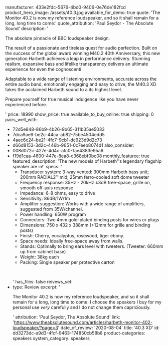manufacturer: 433e2fdc-5676-4bd0-9406-0e76de182fcd
product_hero_image: /assets/40.3.jpg
available_for_demo: true
quote: 'The Monitor 40.2 is now my reference loudspeaker, and so it shall remain for a long, long time to come:'
quote_attribution: 'Paul Seydor - The Absolute Sound'
description: '<p>The absolute pinnacle of BBC loudspeaker design.&nbsp;</p><p>The result of a passionate and tireless quest for audio perfection. Built on the success of the global award winning M40.2 40th Anniversary, this new generation Harbeth achieves a leap in performance delivery. Stunning realism, expansive bass and lifelike transparency delivers an ultimate experience for even the cognoscenti<br></p><p>Adaptable to a wide range of listening environments, accurate across the entire audio band, emotionally engaging and easy to drive, the M40.3 XD takes the acclaimed Harbeth sound to a its highest level. &nbsp;<br></p><p>Prepare yourself for true musical indulgence like you have never experienced before. &nbsp;</p>'
price: 18990
show_price: true
available_to_buy_online: true
shipping: 0
pairs_well_with:
  - 72d5e848-86b9-4b26-9b65-311b35ae5033
  - 7dca9ae6-be2c-44ca-ab82-75be4504edd5
  - 4aec6c24-be21-4fc7-9cb1-dc923d9d2c73
  - d66d8153-3d2c-446b-9651-0c7eeb8074d1
also_consider:
  - 008d072c-427e-4d4c-afc0-1ae4383e95a6
  - f19d1caa-4600-447e-8ea8-c368ebf0bc08
monthly_featuree: true
featured_description: 'The new models of Harbeth''s legendary flagship speaker are in!'
specs: '<ul><li>Transducer system:&nbsp;3-way vented: 300mm Harbeth bass unit; 200mm RADIAL2™ mid; 25mm ferro-cooled soft dome tweeter<br></li><li>Frequency response:&nbsp;35Hz - 20kHz ±3dB free-space, grille on, smooth off-axis response<br></li><li>Impedance:&nbsp;6-8 ohms, easy to drive<br></li><li>Sensitivity:&nbsp;86dB/1W/1m<br></li><li>Amplifier suggestion:&nbsp;Works with a wide range of amplifiers, suggested from 35W/channel.<br></li><li>Power handling:&nbsp;650W program<br></li><li>Connectors:&nbsp;Two 4mm gold-plated binding posts for wires or plugs<br></li><li>Dimensions:&nbsp;750 x 432 x 388mm (+12mm for grille and binding posts)<br></li><li>Finish:&nbsp;Cherry, eucalyptus, rosewood, tiger ebony.<br></li><li>Space needs:&nbsp;Ideally free-space away from walls.<br></li><li>Stands:&nbsp;Optimally to bring ears level with tweeters. (Tweeter: 660mm up from cabinet base)<br></li><li>Weight:&nbsp;38kg each<br></li><li>Packing:&nbsp;Single speaker per protective carton<br></li></ul><p><br></p>'
has_files: false
reivews_set:
  -
    type: Review
    excerpt: '<p>The Monitor 40.2 is now my reference loudspeaker, and so it shall remain for a long, long time to come: I choose the speakers I buy for my personal use&nbsp;<em>very</em>&nbsp;carefully and I do not change them capriciously.</p>'
    attribution: 'Paul Seydor, The Absolute Sound'
    link: 'https://www.theabsolutesound.com/articles/harbeth-monitor-402-loudspeaker/?page=3'
    date_of_review: '2020-08-04'
title: '40.3 XD'
id: dd3273dc-a9d3-4fcf-9463-174850cb58b8
product-categories: speakers
system_category: speakers
